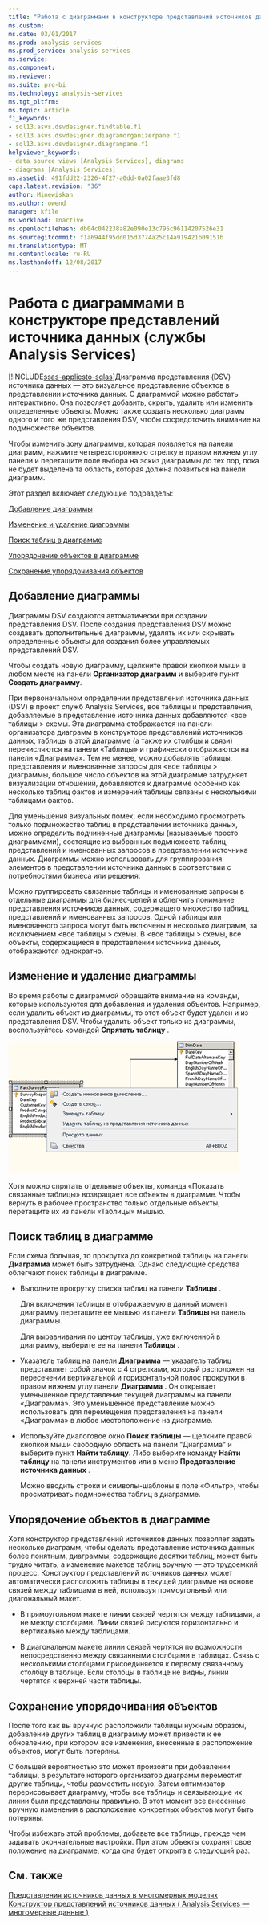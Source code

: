 ```yaml
---
title: "Работа с диаграммами в конструкторе представлений источников данных (службы Analysis Services) | Документы Microsoft"
ms.custom: 
ms.date: 03/01/2017
ms.prod: analysis-services
ms.prod_service: analysis-services
ms.service: 
ms.component: 
ms.reviewer: 
ms.suite: pro-bi
ms.technology: analysis-services
ms.tgt_pltfrm: 
ms.topic: article
f1_keywords:
- sql13.asvs.dsvdesigner.findtable.f1
- sql13.asvs.dsvdesigner.diagramorganizerpane.f1
- sql13.asvs.dsvdesigner.diagrampane.f1
helpviewer_keywords:
- data source views [Analysis Services], diagrams
- diagrams [Analysis Services]
ms.assetid: 491fdd22-2326-4f27-a0dd-0a02faae3fd8
caps.latest.revision: "36"
author: Minewiskan
ms.author: owend
manager: kfile
ms.workload: Inactive
ms.openlocfilehash: db04c042238a82e090e13c795c96114207526e31
ms.sourcegitcommit: f1a6944f95dd015d3774a25c14a919421b09151b
ms.translationtype: MT
ms.contentlocale: ru-RU
ms.lasthandoff: 12/08/2017
---
```

# <a name="work-with-diagrams-in-data-source-view-designer-analysis-services"></a>Работа с диаграммами в конструкторе представлений источника данных (службы Analysis Services)
[!INCLUDE[ssas-appliesto-sqlas](../../includes/ssas-appliesto-sqlas.md)]Диаграмма представления (DSV) источника данных — это визуальное представление объектов в представлении источника данных. С диаграммой можно работать интерактивно. Она позволяет добавить, скрыть, удалить или изменить определенные объекты. Можно также создать несколько диаграмм одного и того же представления DSV, чтобы сосредоточить внимание на подмножестве объектов.  
  
 Чтобы изменить зону диаграммы, которая появляется на панели диаграмм, нажмите четырехстороннюю стрелку в правом нижнем углу панели и перетащите поле выбора на эскиз диаграммы до тех пор, пока не будет выделена та область, которая должна появиться на панели диаграмм.  
  
 Этот раздел включает следующие подразделы:  
  
 [Добавление диаграммы](#bkmk_add)  
  
 [Изменение и удаление диаграммы](#bkmk_edit)  
  
 [Поиск таблиц в диаграмме](#bkmk_findtables)  
  
 [Упорядочение объектов в диаграмме](#bkmk_arrangeobjects)  
  
 [Сохранение упорядочивания объектов](#bkmk_preserve)  
  
##  <a name="bkmk_add"></a> Добавление диаграммы  
 Диаграммы DSV создаются автоматически при создании представления DSV. После создания представления DSV можно создавать дополнительные диаграммы, удалять их или скрывать определенные объекты для создания более управляемых представлений DSV.  
  
 Чтобы создать новую диаграмму, щелкните правой кнопкой мыши в любом месте на панели **Организатор диаграмм** и выберите пункт **Создать диаграмму**.  
  
 При первоначальном определении представления источника данных (DSV) в проект служб Analysis Services, все таблицы и представления, добавляемые в представление источника данных добавляются \<все таблицы > схемы. Эта диаграмма отображается на панели организатора диаграмм в конструкторе представлений источников данных, таблицы в этой диаграмме (а также их столбцы и связи) перечисляются на панели «Таблицы» и графически отображаются на панели «Диаграмма». Тем не менее, можно добавлять таблицы, представления и именованные запросы для \<все таблицы > диаграммы, большое число объектов на этой диаграмме затрудняет визуализации отношений, добавляются к диаграмме особенно как несколько таблиц фактов и измерений таблицы связаны с несколькими таблицами фактов.  
  
 Для уменьшения визуальных помех, если необходимо просмотреть только подмножество таблиц в представлении источника данных, можно определить подчиненные диаграммы (называемые просто диаграммами), состоящие из выбранных подмножеств таблиц, представлений и именованных запросов в представлении источника данных. Диаграммы можно использовать для группирования элементов в представлении источника данных в соответствии с потребностями бизнеса или решения.  
  
 Можно группировать связанные таблицы и именованные запросы в отдельные диаграммы для бизнес-целей и облегчить понимание представления источников данных, содержащего множество таблиц, представлений и именованных запросов. Одной таблицы или именованного запроса могут быть включены в несколько диаграмм, за исключением \<все таблицы > схемы. В \<все таблицы > схемы, все объекты, содержащиеся в представлении источника данных, отображаются однократно.  
  
##  <a name="bkmk_edit"></a> Изменение и удаление диаграммы  
 Во время работы с диаграммой обращайте внимание на команды, которые используются для добавления и удаления объектов. Например, если удалить объект из диаграммы, то этот объект будет удален и из представления DSV. Чтобы удалить объект только из диаграммы, воспользуйтесь командой **Спрятать таблицу** .  
  
 ![Снимок экрана: рабочее пространство диаграммы, щелкните правой кнопкой мыши меню](../../analysis-services/multidimensional-models/media/ssas-olapdsv-diagram.gif "снимок экрана: рабочее пространство диаграммы, щелкните правой кнопкой мыши меню")  
  
 Хотя можно спрятать отдельные объекты, команда «Показать связанные таблицы» возвращает все объекты в диаграмме. Чтобы вернуть в рабочее пространство только отдельные объекты, перетащите их из панели «Таблицы» мышью.  
  
##  <a name="bkmk_findtables"></a> Поиск таблиц в диаграмме  
 Если схема большая, то прокрутка до конкретной таблицы на панели **Диаграмма** может быть затруднена. Однако следующие средства облегчают поиск таблицы в диаграмме.  
  
-   Выполните прокрутку списка таблиц на панели **Таблицы** .  
  
     Для включения таблицы в отображаемую в данный момент диаграмму перетащите ее мышью из панели **Таблицы** на панель диаграммы.  
  
     Для выравнивания по центру таблицы, уже включенной в диаграмму, выберите ее на панели **Таблицы** .  
  
-   Указатель таблиц на панели **Диаграмма** — указатель таблиц представляет собой значок с 4 стрелками, который расположен на пересечении вертикальной и горизонтальной полос прокрутки в правом нижнем углу панели **Диаграмма** . Он открывает уменьшенное представление текущей диаграммы на панели «Диаграмма». Это уменьшенное представление можно использовать для перемещения представления на панели «Диаграмма» в любое местоположение на диаграмме.  
  
-   Используйте диалоговое окно **Поиск таблицы** — щелкните правой кнопкой мыши свободную область на панели "Диаграмма" и выберите пункт **Найти таблицу**. Либо выберите команду **Найти таблицу** на панели инструментов или в меню **Представление источника данных** .  
  
     Можно вводить строки и символы-шаблоны в поле «Фильтр», чтобы просматривать подмножества таблиц в диаграмме.  
  
##  <a name="bkmk_arrangeobjects"></a> Упорядочение объектов в диаграмме  
 Хотя конструктор представлений источников данных позволяет задать несколько диаграмм, чтобы сделать представление источника данных более понятным, диаграммы, содержащие десятки таблиц, может быть трудно читать, а изменение макетов таблиц вручную — это трудоемкий процесс. Конструктор представлений источников данных может автоматически расположить таблицы в текущей диаграмме на основе связей между таблицами в ней, используя прямоугольный или диагональный макет.  
  
-   В прямоугольном макете линии связей чертятся между таблицами, а не между столбцами. Линии связей рисуются горизонтально и вертикально между таблицами.  
  
-   В диагональном макете линии связей чертятся по возможности непосредственно между связанными столбцами в таблицах. Связь с несколькими столбцами присоединяется к первому связанному столбцу в таблице. Если столбцы в таблице не видны, линии чертятся к верхней части таблицы.  
  
##  <a name="bkmk_preserve"></a> Сохранение упорядочивания объектов  
 После того как вы вручную расположили таблицы нужным образом, добавление других таблиц в диаграмму может привести к ее обновлению, при котором все изменения, внесенные в расположение объектов, могут быть потеряны.  
  
 С большей вероятностью это может произойти при добавлении таблицы, в результате которого организатор диаграмм переместит другие таблицы, чтобы разместить новую. Затем оптимизатор перерисовывает диаграмму, чтобы все таблицы и связывающие их линии были представлены правильно. В этот момент все внесенные вручную изменения в расположение конкретных объектов могут быть потеряны.  
  
 Чтобы избежать этой проблемы, добавьте все таблицы, прежде чем задавать окончательные настройки. При этом объекты сохранят свое положение на диаграмме, когда она будет открыта в следующий раз.  
  
## <a name="see-also"></a>См. также  
 [Представления источников данных в многомерных моделях](../../analysis-services/multidimensional-models/data-source-views-in-multidimensional-models.md)   
 [Конструктор представлений источников данных &#40; Analysis Services — многомерные данные &#41;](http://msdn.microsoft.com/library/6f40a074-761f-440b-a999-09b755bd86ce)  
  
  
